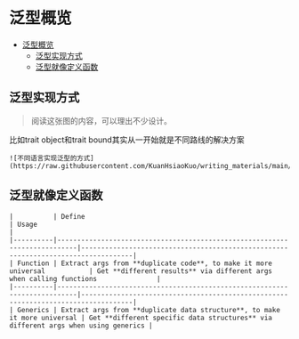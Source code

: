 # 泛型概览

<!--ts-->
* [泛型概览](#泛型概览)
   * [泛型实现方式](#泛型实现方式)
   * [泛型就像定义函数](#泛型就像定义函数)

<!-- Created by https://github.com/ekalinin/github-markdown-toc -->
<!-- Added by: runner, at: Mon Oct 24 14:02:33 UTC 2022 -->

<!--te-->

## 泛型实现方式

> 阅读这张图的内容，可以理出不少设计。

比如trait object和trait bound其实从一开始就是不同路线的解决方案

~~~admonish info title='不同语言实现泛型的方式' collapsible=true
![不同语言实现泛型的方式](https://raw.githubusercontent.com/KuanHsiaoKuo/writing_materials/main/imgs/12%EF%BD%9C%E7%B1%BB%E5%9E%8B%E7%B3%BB%E7%BB%9F%EF%BC%9ARust%E7%9A%84%E7%B1%BB%E5%9E%8B%E7%B3%BB%E7%BB%9F%E6%9C%89%E4%BB%80%E4%B9%88%E7%89%B9%E7%82%B9%EF%BC%9F.png)
~~~

## 泛型就像定义函数

```extended-markdown-table
|          | Define                                                                    | Usage                                                                             |
|----------|---------------------------------------------------------------------------|-----------------------------------------------------------------------------------|
| Function | Extract args from **duplicate code**, to make it more universal           | Get **different results** via different args when calling functions               |
|----------|---------------------------------------------------------------------------|-----------------------------------------------------------------------------------|
| Generics | Extract args from **duplicate data structure**, to make it more universal | Get **different specific data structures** via different args when using generics |
```
